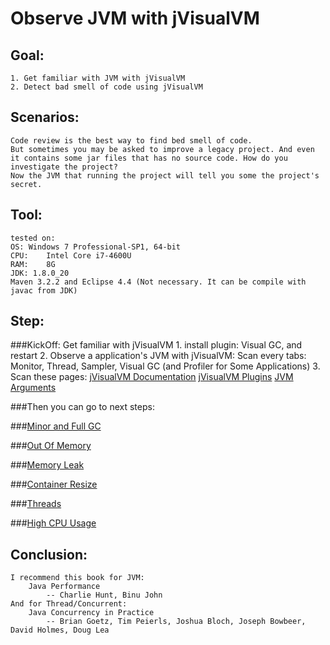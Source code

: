 Observe JVM with jVisualVM
==
Goal:
--
	1. Get familiar with JVM with jVisualVM
	2. Detect bad smell of code using jVisualVM

Scenarios:
--
	Code review is the best way to find bed smell of code.
	But sometimes you may be asked to improve a legacy project. And even it contains some jar files that has no source code. How do you investigate the project?
	Now the JVM that running the project will tell you some the project's secret.

Tool:
--
	tested on:
	OS:	Windows 7 Professional-SP1, 64-bit
	CPU:	Intel Core i7-4600U
	RAM:	8G
	JDK: 1.8.0_20
	Maven 3.2.2 and Eclipse 4.4 (Not necessary. It can be compile with javac from JDK)


Step:
--
###KickOff: Get familiar with jVisualVM
	1. install plugin: Visual GC, and restart
	2. Observe a application's JVM with jVisualVM:
		Scan every tabs:
			Monitor, Thread, Sampler, Visual GC (and Profiler for Some Applications)
	3. Scan these pages:
		[jVisualVM Documentation](http://visualvm.java.net/docindex.html)
		[jVisualVM Plugins](http://visualvm.java.net/plugins.html)
		[JVM Arguments](http://docs.oracle.com/javase/8/docs/technotes/tools/windows/java.html)

###Then you can go to next steps:

###[Minor and Full GC](src/main/java/ybs/gc/minorAndFull/README.md)

###[Out Of Memory](src/main/java/ybs/gc/oom/README.md)

###[Memory Leak](src/main/java/ybs/gc/memoryLeak/README.md)

###[Container Resize](src/main/java/ybs/gc/resize/README.md)

###[Threads](src/main/java/ybs/gc/thread/README.md)

###[High CPU Usage](src/main/java/ybs/gc/cpu/README.md)

Conclusion:
--
	I recommend this book for JVM:
		Java Performance  
			-- Charlie Hunt, Binu John
	And for Thread/Concurrent:
		Java Concurrency in Practice  
			-- Brian Goetz, Tim Peierls, Joshua Bloch, Joseph Bowbeer, David Holmes, Doug Lea 
